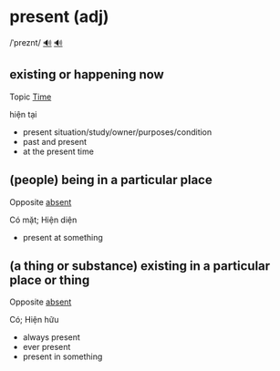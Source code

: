 # present (adj)

/ˈpreznt/ [🔊](https://www.oxfordlearnersdictionaries.com/media/english/uk_pron/p/pre/prese/present__gb_4.mp3) [🔊](https://www.oxfordlearnersdictionaries.com/media/english/us_pron/p/pre/prese/present__us_1.mp3)

## existing or happening now

Topic [Time](../topics/time.md#time)

hiện tại

- present situation/study/owner/purposes/condition
- past and present
- at the present time

## (people) being in a particular place

Opposite [absent]()

Có mặt; Hiện diện

- present at something 

## (a thing or substance) existing in a particular place or thing

Opposite [absent]()

Có; Hiện hữu

- always present
- ever present
- present in something